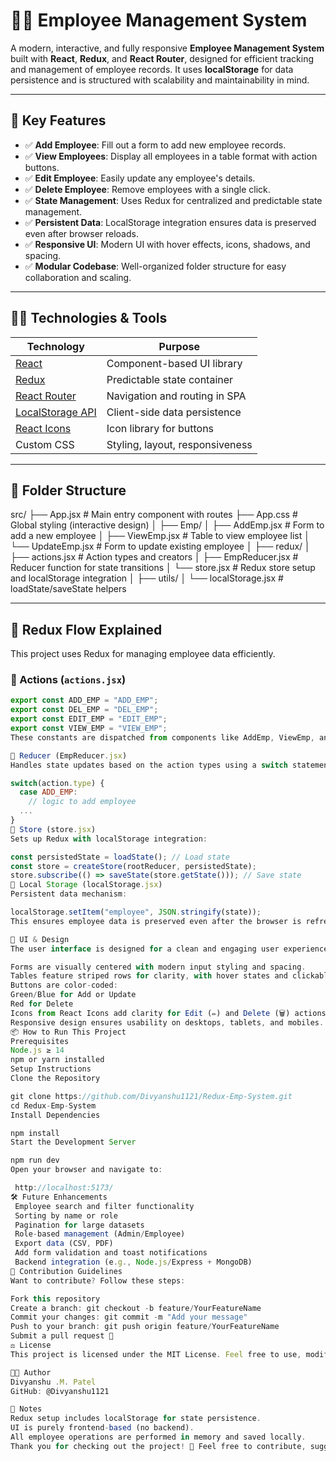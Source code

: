 # 🧑‍💼 Employee Management System

A modern, interactive, and fully responsive **Employee Management System** built with **React**, **Redux**, and **React Router**, designed for efficient tracking and management of employee records. It uses **localStorage** for data persistence and is structured with scalability and maintainability in mind.

---

## 🌟 Key Features

- ✅ **Add Employee**: Fill out a form to add new employee records.
- ✅ **View Employees**: Display all employees in a table format with action buttons.
- ✅ **Edit Employee**: Easily update any employee's details.
- ✅ **Delete Employee**: Remove employees with a single click.
- ✅ **State Management**: Uses Redux for centralized and predictable state management.
- ✅ **Persistent Data**: LocalStorage integration ensures data is preserved even after browser reloads.
- ✅ **Responsive UI**: Modern UI with hover effects, icons, shadows, and spacing.
- ✅ **Modular Codebase**: Well-organized folder structure for easy collaboration and scaling.

---

## 🧑‍💻 Technologies & Tools

| Technology     | Purpose                                                  |
|----------------|----------------------------------------------------------|
| [React](https://reactjs.org/)           | Component-based UI library                         |
| [Redux](https://redux.js.org/)          | Predictable state container                        |
| [React Router](https://reactrouter.com/) | Navigation and routing in SPA                      |
| [LocalStorage API](https://developer.mozilla.org/en-US/docs/Web/API/Window/localStorage) | Client-side data persistence |
| [React Icons](https://react-icons.github.io/react-icons/) | Icon library for buttons                         |
| Custom CSS      | Styling, layout, responsiveness                          |

---

## 📁 Folder Structure
src/ ├── App.jsx # Main entry component with routes ├── App.css # Global styling (interactive design) │ ├── Emp/ │ ├── AddEmp.jsx # Form to add a new employee │ ├── ViewEmp.jsx # Table to view employee list │ └── UpdateEmp.jsx # Form to update existing employee │ ├── redux/ │ ├── actions.jsx # Action types and creators │ ├── EmpReducer.jsx # Reducer function for state transitions │ └── store.jsx # Redux store setup and localStorage integration │ ├── utils/ │ └── localStorage.jsx # loadState/saveState helpers


---

## 🔁 Redux Flow Explained

This project uses Redux for managing employee data efficiently.

### 🔸 Actions (`actions.jsx`)
```js
export const ADD_EMP = "ADD_EMP";
export const DEL_EMP = "DEL_EMP";
export const EDIT_EMP = "EDIT_EMP";
export const VIEW_EMP = "VIEW_EMP";
These constants are dispatched from components like AddEmp, ViewEmp, and UpdateEmp to modify the global state.

🔸 Reducer (EmpReducer.jsx)
Handles state updates based on the action types using a switch statement:

switch(action.type) {
  case ADD_EMP:
    // logic to add employee
  ...
}
🔸 Store (store.jsx)
Sets up Redux with localStorage integration:

const persistedState = loadState(); // Load state
const store = createStore(rootReducer, persistedState);
store.subscribe(() => saveState(store.getState())); // Save state
🔸 Local Storage (localStorage.jsx)
Persistent data mechanism:

localStorage.setItem("employee", JSON.stringify(state));
This ensures employee data is preserved even after the browser is refreshed or reopened.

🎨 UI & Design
The user interface is designed for a clean and engaging user experience:

Forms are visually centered with modern input styling and spacing.
Tables feature striped rows for clarity, with hover states and clickable actions.
Buttons are color-coded:
Green/Blue for Add or Update
Red for Delete
Icons from React Icons add clarity for Edit (✏️) and Delete (🗑️) actions.
Responsive design ensures usability on desktops, tablets, and mobiles.
📦 How to Run This Project
Prerequisites
Node.js ≥ 14
npm or yarn installed
Setup Instructions
Clone the Repository

git clone https://github.com/Divyanshu1121/Redux-Emp-System.git
cd Redux-Emp-System
Install Dependencies

npm install
Start the Development Server

npm run dev
Open your browser and navigate to:

 http://localhost:5173/
🛠 Future Enhancements
 Employee search and filter functionality
 Sorting by name or role
 Pagination for large datasets
 Role-based management (Admin/Employee)
 Export data (CSV, PDF)
 Add form validation and toast notifications
 Backend integration (e.g., Node.js/Express + MongoDB)
🤝 Contribution Guidelines
Want to contribute? Follow these steps:

Fork this repository
Create a branch: git checkout -b feature/YourFeatureName
Commit your changes: git commit -m "Add your message"
Push to your branch: git push origin feature/YourFeatureName
Submit a pull request 🚀
⚖️ License
This project is licensed under the MIT License. Feel free to use, modify, and share it.

👨‍💻 Author
Divyanshu .M. Patel
GitHub: @Divyanshu1121

📌 Notes
Redux setup includes localStorage for state persistence.
UI is purely frontend-based (no backend).
All employee operations are performed in memory and saved locally.
Thank you for checking out the project! 🎉 Feel free to contribute, suggest improvements, or share with others.
